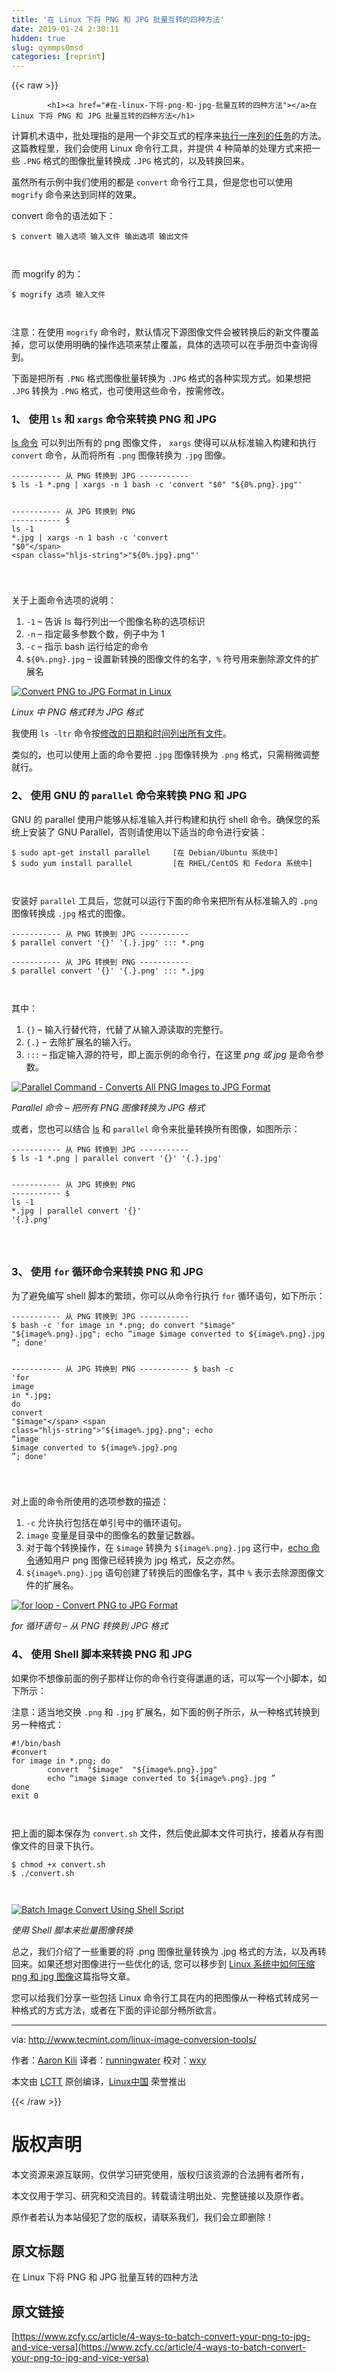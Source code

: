 ```yaml
---
title: '在 Linux 下将 PNG 和 JPG 批量互转的四种方法' 
date: 2019-01-24 2:30:11
hidden: true
slug: qymmps0msd
categories: [reprint]
---
```


{{< raw >}}

            <h1><a href="#在-linux-下将-png-和-jpg-批量互转的四种方法"></a>在 Linux 下将 PNG 和 JPG 批量互转的四种方法</h1>
<p>计算机术语中，批处理指的是用一个非交互式的程序来<a href="http://www.tecmint.com/using-shell-script-to-automate-linux-system-maintenance-tasks/">执行一序列的任务</a>的方法。这篇教程里，我们会使用 Linux 命令行工具，并提供 4 种简单的处理方式来把一些 <code>.PNG</code> 格式的图像批量转换成 <code>.JPG</code> 格式的，以及转换回来。</p>
<p>虽然所有示例中我们使用的都是 <code>convert</code> 命令行工具，但是您也可以使用 <code>mogrify</code> 命令来达到同样的效果。</p>
<p>convert 命令的语法如下：</p>
<pre><code class="hljs shell"><span class="hljs-meta">$</span><span class="bash"> convert 输入选项 输入文件 输出选项 输出文件</span>


</code></pre><p>而 mogrify 的为：</p>
<pre><code class="hljs shell"><span class="hljs-meta">$</span><span class="bash"> mogrify 选项 输入文件</span>


</code></pre><p>注意：在使用 <code>mogrify</code> 命令时，默认情况下源图像文件会被转换后的新文件覆盖掉，您可以使用明确的操作选项来禁止覆盖，具体的选项可以在手册页中查询得到。</p>
<p>下面是把所有 <code>.PNG</code> 格式图像批量转换为 <code>.JPG</code> 格式的各种实现方式。如果想把 <code>.JPG</code> 转换为 <code>.PNG</code> 格式，也可使用这些命令，按需修改。</p>
<h3><a href="#1-使用-ls-和-xargs-命令来转换-png-和-jpg"></a>1、 使用 <code>ls</code> 和 <code>xargs</code> 命令来转换 PNG 和 JPG</h3>
<p><a href="">ls 命令</a> 可以列出所有的 png 图像文件， <code>xargs</code> 使得可以从标准输入构建和执行 <code>convert</code> 命令，从而将所有 <code>.png</code> 图像转换为 <code>.jpg</code> 图像。</p>
<pre><code class="hljs jboss-cli"><span class="hljs-params">-----------</span> 从 PNG 转换到 JPG <span class="hljs-params">-----------</span> 
$ <span class="hljs-keyword">ls</span> -1 *<span class="hljs-string">.png</span> | xargs -n 1 bash -c 'convert <span class="hljs-string">"$0"</span> <span class="hljs-string">"${0%.png}.jpg"</span>'

<span class="hljs-params">-----------</span> 从 JPG 转换到 PNG <span class="hljs-params">-----------</span> 
$ <span class="hljs-keyword">ls</span> -1 *<span class="hljs-string">.jpg</span> | xargs -n 1 bash -c 'convert <span class="hljs-string">"$0"</span> <span class="hljs-string">"${0%.jpg}.png"</span>'


</code></pre><p>关于上面命令选项的说明：</p>
<ol>
<li><code>-1</code> – 告诉 ls 每行列出一个图像名称的选项标识</li>
<li><code>-n</code> – 指定最多参数个数，例子中为 1</li>
<li><code>-c</code> – 指示 bash 运行给定的命令</li>
<li><code>${0%.png}.jpg</code> – 设置新转换的图像文件的名字，<code>%</code> 符号用来删除源文件的扩展名</li>
</ol>
<p><a href="http://www.tecmint.com/wp-content/uploads/2016/11/Convert-PNG-to-JPG-in-Linux.png"><img src="https://p2.ssl.qhimg.com/t0104408af44f6d42e3.png" alt="Convert PNG to JPG Format in Linux"></a></p>
<p><em>Linux 中 PNG 格式转为 JPG 格式</em></p>
<p>我使用  <code>ls -ltr</code> 命令按<a href="http://www.tecmint.com/sort-ls-output-by-last-modified-date-and-time/">修改的日期和时间列出所有文件</a>。</p>
<p>类似的，也可以使用上面的命令要把 <code>.jpg</code> 图像转换为 <code>.png</code> 格式，只需稍微调整就行。</p>
<h3><a href="#2-使用-gnu-的-parallel-命令来转换-png-和-jpg"></a>2、 使用 GNU 的 <code>parallel</code> 命令来转换 PNG 和 JPG</h3>
<p>GNU 的 parallel 使用户能够从标准输入并行构建和执行 shell 命令。确保您的系统上安装了 GNU Parallel，否则请使用以下适当的命令进行安装：</p>
<pre><code class="hljs shell"><span class="hljs-meta">$</span><span class="bash"> sudo apt-get install parallel     [在 Debian/Ubuntu 系统中]</span>
<span class="hljs-meta">$</span><span class="bash"> sudo yum install parallel         [在 RHEL/CentOS 和 Fedora 系统中]</span>


</code></pre><p>安装好 <code>parallel</code> 工具后，您就可以运行下面的命令来把所有从标准输入的 <code>.png</code> 图像转换成 <code>.jpg</code> 格式的图像。</p>
<pre><code class="hljs nimrod">----------- 从 <span class="hljs-type">PNG</span> 转换到 <span class="hljs-type">JPG</span> ----------- 
$ parallel convert '{}' '<span class="hljs-meta">{.}.jpg' ::: *.png

----------- 从 JPG 转换到 PNG -----------
$ parallel convert '{}' '{.}</span>.png' ::: *.jpg


</code></pre><p>其中：</p>
<ol>
<li><code>{}</code> – 输入行替代符，代替了从输入源读取的完整行。</li>
<li><code>{.}</code> – 去除扩展名的输入行。</li>
<li><code>:::</code> – 指定输入源的符号，即上面示例的命令行，在这里 <em>png 或 jpg</em> 是命令参数。</li>
</ol>
<p><a href="http://www.tecmint.com/wp-content/uploads/2016/11/Convert-PNG-to-JPG-Using-Parallel-Command.png"><img src="https://p3.ssl.qhimg.com/t0164c2101a72ccabd5.png" alt="Parallel Command - Converts All PNG Images to JPG Format"></a></p>
<p><em>Parallel 命令 – 把所有 PNG 图像转换为 JPG 格式</em></p>
<p>或者，您也可以结合 <a href="http://www.tecmint.com/tag/linux-ls-command/">ls</a> 和 <code>parallel</code> 命令来批量转换所有图像，如图所示：</p>
<pre><code class="hljs jboss-cli"><span class="hljs-params">-----------</span> 从 PNG 转换到 JPG <span class="hljs-params">-----------</span> 
$ <span class="hljs-keyword">ls</span> -1 *<span class="hljs-string">.png</span> | parallel convert '{}' '{.}<span class="hljs-string">.jpg</span>'

<span class="hljs-params">-----------</span> 从 JPG 转换到 PNG <span class="hljs-params">-----------</span>
$ <span class="hljs-keyword">ls</span> -1 *<span class="hljs-string">.jpg</span> | parallel convert '{}' '{.}<span class="hljs-string">.png</span>'


</code></pre><h3><a href="#3-使用-for-循环命令来转换-png-和-jpg"></a>3、 使用 <code>for</code> 循环命令来转换 PNG 和 JPG</h3>
<p>为了避免编写 shell 脚本的繁琐，你可以从命令行执行 <code>for</code> 循环语句，如下所示：</p>
<pre><code class="hljs maxima">----------- 从 PNG 转换到 JPG ----------- 
$ bash -c '<span class="hljs-keyword">for</span> <span class="hljs-built_in">image</span> <span class="hljs-keyword">in</span> *.png; <span class="hljs-keyword">do</span> <span class="hljs-built_in">convert</span> <span class="hljs-string">"$image"</span> <span class="hljs-string">"${image%.png}.jpg"</span>; echo “<span class="hljs-built_in">image</span> $<span class="hljs-built_in">image</span> converted to ${image%.png}.jpg ”; done'

----------- 从 JPG 转换到 PNG -----------
$ bash -c '<span class="hljs-keyword">for</span> <span class="hljs-built_in">image</span> <span class="hljs-keyword">in</span> *.jpg; <span class="hljs-keyword">do</span> <span class="hljs-built_in">convert</span> <span class="hljs-string">"$image"</span> <span class="hljs-string">"${image%.jpg}.png"</span>; echo “<span class="hljs-built_in">image</span> $<span class="hljs-built_in">image</span> converted to ${image%.jpg}.png ”; done'


</code></pre><p>对上面的命令所使用的选项参数的描述：</p>
<ol>
<li><code>-c</code> 允许执行包括在单引号中的循环语句。</li>
<li><code>image</code> 变量是目录中的图像名的数量记数器。</li>
<li>对于每个转换操作，在 <code>$image</code> 转换为 <code>${image%.png}.jpg</code> 这行中，<a href="http://www.tecmint.com/echo-command-in-linux/">echo 命令</a>通知用户 png 图像已经转换为 jpg 格式，反之亦然。</li>
<li><code>${image%.png}.jpg</code> 语句创建了转换后的图像名字，其中 <code>%</code> 表示去除源图像文件的扩展名。</li>
</ol>
<p><a href="http://www.tecmint.com/wp-content/uploads/2016/11/Convert-PNG-to-JPG-Using-for-loop-Command.png"><img src="https://p1.ssl.qhimg.com/t0172200c977075c110.png" alt="for loop - Convert PNG to JPG Format"></a></p>
<p><em>for 循环语句 – 从 PNG 转换到 JPG 格式</em></p>
<h3><a href="#4-使用-shell-脚本来转换-png-和-jpg"></a>4、 使用 Shell 脚本来转换 PNG 和 JPG</h3>
<p>如果你不想像前面的例子那样让你的命令行变得邋遢的话，可以写一个小脚本，如下所示：</p>
<p>注意：适当地交换 <code>.png</code> 和 <code>.jpg</code> 扩展名，如下面的例子所示，从一种格式转换到另一种格式：</p>
<pre><code class="hljs bash"><span class="hljs-meta">#!/bin/bash</span>
<span class="hljs-comment">#convert</span>
<span class="hljs-keyword">for</span> image <span class="hljs-keyword">in</span> *.png; <span class="hljs-keyword">do</span>
        convert  <span class="hljs-string">"<span class="hljs-variable">$image</span>"</span>  <span class="hljs-string">"<span class="hljs-variable">${image%.png}</span>.jpg"</span>
        <span class="hljs-built_in">echo</span> “image <span class="hljs-variable">$image</span> converted to <span class="hljs-variable">${image%.png}</span>.jpg ”
<span class="hljs-keyword">done</span>
<span class="hljs-built_in">exit</span> 0 


</code></pre><p>把上面的脚本保存为 <code>convert.sh</code> 文件，然后使此脚本文件可执行，接着从存有图像文件的目录下执行。</p>
<pre><code class="hljs shell"><span class="hljs-meta">$</span><span class="bash"> chmod +x convert.sh</span>
<span class="hljs-meta">$</span><span class="bash"> ./convert.sh</span>


</code></pre><p><a href="http://www.tecmint.com/wp-content/uploads/2016/11/Batch-Image-Convert-Using-Shell-Script.png"><img src="https://p5.ssl.qhimg.com/t0174ee615377f0a81c.png" alt="Batch Image Convert Using Shell Script"></a></p>
<p><em>使用 Shell 脚本来批量图像转换</em></p>
<p>总之，我们介绍了一些重要的将 .png 图像批量转换为 .jpg 格式的方法，以及再转回来。如果还想对图像进行一些优化的话, 您可以移步到 <a href="http://www.tecmint.com/optimize-and-compress-jpeg-or-png-batch-images-linux-commandline/">Linux 系统中如何压缩 png 和 jpg 图像</a>这篇指导文章。</p>
<p>您可以给我们分享一些包括 Linux 命令行工具在内的把图像从一种格式转成另一种格式的方式方法，或者在下面的评论部分畅所欲言。</p>
<hr>
<p>via: <a href="http://www.tecmint.com/linux-image-conversion-tools/">http://www.tecmint.com/linux-image-conversion-tools/</a></p>
<p>作者：<a href="http://www.tecmint.com/author/aaronkili/">Aaron Kili</a> 译者：<a href="https://github.com/runningwater">runningwater</a> 校对：<a href="https://github.com/wxy">wxy</a></p>
<p>本文由 <a href="https://github.com/LCTT/TranslateProject">LCTT</a> 原创编译，<a href="https://linux.cn/">Linux中国</a> 荣誉推出</p>

          
{{< /raw >}}

# 版权声明
本文资源来源互联网，仅供学习研究使用，版权归该资源的合法拥有者所有，

本文仅用于学习、研究和交流目的。转载请注明出处、完整链接以及原作者。

原作者若认为本站侵犯了您的版权，请联系我们，我们会立即删除！

## 原文标题
在 Linux 下将 PNG 和 JPG 批量互转的四种方法

## 原文链接
[https://www.zcfy.cc/article/4-ways-to-batch-convert-your-png-to-jpg-and-vice-versa](https://www.zcfy.cc/article/4-ways-to-batch-convert-your-png-to-jpg-and-vice-versa)

